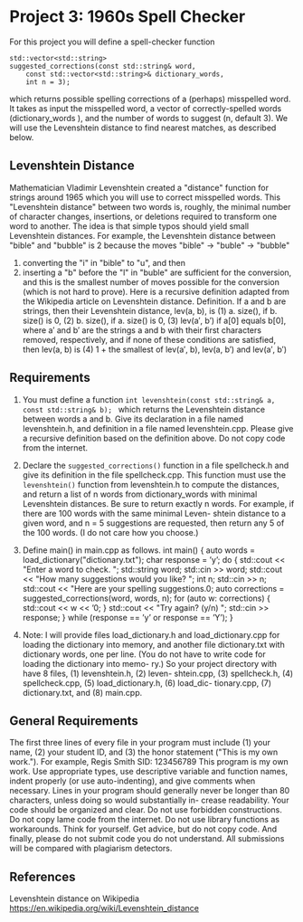 # Project 3: 1960s Spell Checker
For this project you will define a spell-checker function
```
std::vector<std::string> 
suggested_corrections(const std::string& word,
    const std::vector<std::string>& dictionary_words, 
    int n = 3);
```
which returns possible spelling corrections of a (perhaps) misspelled word. It takes as input the misspelled word, a vector of correctly-spelled words (dictionary_words ), and the number of words to suggest (n, default 3). We will use the Levenshtein distance to find nearest matches, as described below.

## Levenshtein Distance
Mathematician Vladimir Levenshtein created a "distance" function for strings around 1965 which you will use to correct misspelled words. This "Levenshtein distance" between two words is, roughly, the minimal number of character changes, insertions, or deletions required to transform one word to another. The idea is that simple typos should yield small Levenshtein distances. For example, the Levenshtein distance between "bible" and "bubble" is 2 because the moves
"bible" → "buble" → "bubble"
1) converting the "i" in "bible" to "u", and then 
2) inserting a "b" before the "l" in "buble" are sufficient for the conversion, and this is the smallest number of moves possible for the conversion (which is not hard to prove). Here is a recursive definition adapted from the Wikipedia article on Levenshtein distance.
Definition. If a and b are strings, then their Levenshtein distance, lev(a, b), is
(1) a. size(), if b. size() is 0,
(2) b. size(), if a. size() is 0,
(3) lev(a′, b′) if a[0] equals b[0], where a′ and b′ are the strings
a and b with their first characters removed, respectively, and if none of these conditions are satisfied, then lev(a, b) is
(4) 1 + the smallest of lev(a′, b), lev(a, b′) and lev(a′, b′)
## Requirements
1. You must define a function
```int levenshtein(const std::string& a, const std::string& b); ``` 
which returns the Levenshtein distance between words a and b. Give its declaration in a file named levenshtein.h, and definition in a file named levenshtein.cpp. Please give a recursive definition based on the definition above. Do not copy code from the internet.

2. Declare the ```suggested_corrections()``` function in a file spellcheck.h and give its definition in the file spellcheck.cpp. This function must use the ```levenshtein()``` function from levenshtein.h to compute the distances, and return a list of n words from dictionary_words with minimal Levenshtein distances. Be sure to return exactly n words. For example, if there are 100 words with the same minimal Leven- shtein distance to a given word, and n = 5 suggestions are requested, then return any 5 of the 100 words. (I do not care how you choose.)
3. Define main() in main.cpp as follows.
int main() {
auto words = load_dictionary("dictionary.txt"); char response = ’y’;
do {
std::cout << "Enter a word to check. ";
std::string word;
std::cin >> word;
std::cout << "How many suggestions would you like? "; int n;
std::cin >> n;
std::cout << "Here are your spelling suggestions.0;
auto corrections = suggested_corrections(word, words, n); for (auto w: corrections) {
std::cout << w << ’0; }
std::cout << "Try again? (y/n) ";
std::cin >> response;
} while (response == ’y’ or response == ’Y’);
}
4. Note: I will provide files load_dictionary.h and load_dictionary.cpp for loading the dictionary into memory, and another file dictionary.txt with dictionary words, one per line. (You do not have to write code for loading the dictionary into memo- ry.) So your project directory with have 8 files, (1) levenshtein.h, (2) leven- shtein.cpp, (3) spellcheck.h, (4) spellcheck.cpp, (5) load_dictionary.h, (6) load_dic- tionary.cpp, (7) dictionary.txt, and (8) main.cpp.
## General Requirements
The first three lines of every file in your program must include (1) your name, (2) your student ID, and (3) the honor statement ("This is my own work."). For example,
Regis Smith
SID: 123456789
This program is my own work.
Use appropriate types, use descriptive variable and function names, indent properly (or use auto-indenting), and give comments when necessary. Lines in your program should generally never be longer than 80 characters, unless doing so would substantially in- crease readability. Your code should be organized and clear.
Do not use forbidden constructions. Do not copy lame code from the internet. Do not use library functions as workarounds. Think for yourself. Get advice, but do not copy code. And finally, please do not submit code you do not understand. All submissions will be compared with plagiarism detectors.
## References
Levenshtein distance on Wikipedia https://en.wikipedia.org/wiki/Levenshtein_distance